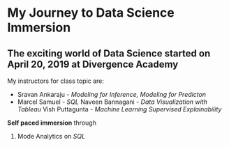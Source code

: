 # My Journey to Data Science Immersion

## The exciting world of Data Science started on April 20, 2019 at Divergence Academy
My instructors for class topic are:
- Sravan Ankaraju - _Modeling for Inference, Modeling for Predicton_
- Marcel Samuel - _SQL_
  Naveen Bannagani - _Data Visualization with Tableau_
  Vish Puttagunta - _Machine Learning Supervised Explainability_
  
**Self paced immersion** through
1. Mode Analytics on _SQL_

